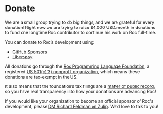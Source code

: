 # Donate

We are a small group trying to do big things, and we are grateful for every donation! Right now we are trying to raise $4,000 USD/month in donations to fund one longtime Roc contributor to continue his work on Roc full-time.

You can donate to Roc’s development using:
- [GitHub Sponsors](https://github.com/sponsors/roc-lang)
- [Liberapay](https://liberapay.com/roc_lang)

All donations go through the [Roc Programming Language Foundation](https://foundation.roc-lang.org/), a registered [US 501(c)(3) nonprofit organization](https://en.wikipedia.org/wiki/501(c)(3)_organization), which means these donations are tax-exempt in the US.

It also means that the foundation’s tax filings are a [matter of public record](https://en.wikipedia.org/wiki/501(c)(3)_organization#Transparency), so you have real transparency into how your donations are advancing Roc!

If you would like your organization to become an official sponsor of Roc's development, please [DM Richard Feldman on Zulip](https://roc.zulipchat.com/#narrow/pm-with/281383-user281383). We’d love to talk to you!
